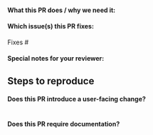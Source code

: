 <!--  Thanks for sending a pull request!  Here are some tips for you:

1. If this is your first time, please read our contributor guidelines here:
https://github.com/replicatedhq/kots/blob/main/CONTRIBUTING.md.
2. Ensure you have added appropriate tests for your PR. For more information read here:
https://github.com/replicatedhq/kots/blob/main/CONTRIBUTING.md#testing
3. If the PR is unfinished, please mark it as a draft.
-->

#### What this PR does / why we need it:

#### Which issue(s) this PR fixes:
<!--
*Automatically closes linked issue when PR is merged.
Usage: `Fixes #<issue number>`, or `Fixes (paste link of issue)`.
-->
Fixes #

#### Special notes for your reviewer:
<!--
Any additional special notes for your reviewer.
-->

## Steps to reproduce
<!---
Please provide minimum instructions for how someone can view/test/verify your changes.
-->

#### Does this PR introduce a user-facing change?
<!--
If no, just write "NONE" in the release-note block below.
If yes, a release note is required:
-->
```release-note

```

#### Does this PR require documentation?
<!--
If no, just write "NONE" below.
If yes, link to the related https://github.com/replicatedhq/kots.io documentation PR:
-->
